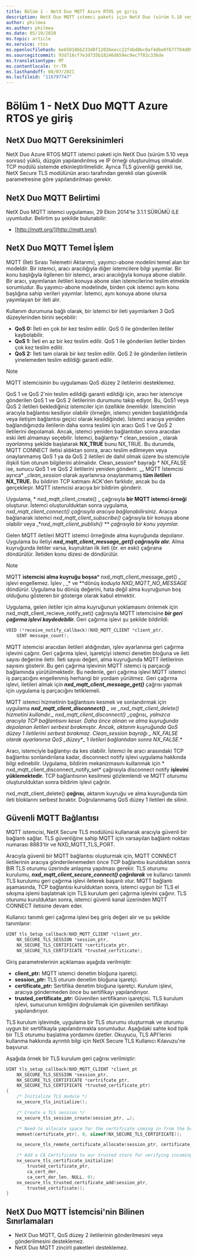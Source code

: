 ```yaml
---
title: Bölüm 1 - NetX Duo MQTT Azure RTOS ye giriş
description: NetX Duo MQTT istemci paketi için NetX Duo (sürüm 5.10 veya sonrası) yüklü, düzgün yapılandırılmış ve IP örneği oluşturulmuş olmalıdır.
author: philmea
ms.author: philmea
ms.date: 05/19/2020
ms.topic: article
ms.service: rtos
ms.openlocfilehash: be650186b233d0f1202beecc22f4bd8bc0af4dbe0f677704d09df057fcbc34fc
ms.sourcegitcommit: 93d716cf7e3d735b18246d659ec9ec7f82c336de
ms.translationtype: MT
ms.contentlocale: tr-TR
ms.lasthandoff: 08/07/2021
ms.locfileid: "116797747"
---
```

# <a name="chapter-1---introduction-to-azure-rtos-netx-duo-mqtt"></a>Bölüm 1 - NetX Duo MQTT Azure RTOS ye giriş

## <a name="netx-duo-mqtt-requirements"></a>NetX Duo MQTT Gereksinimleri

NetX Duo Azure RTOS MQTT istemci paketi için NetX Duo (sürüm 5.10 veya sonrası) yüklü, düzgün yapılandırılmış ve IP örneği oluşturulmuş olmalıdır. TCP modülü sistemde etkinleştirilmelidir. Ayrıca TLS güvenliği gerekli ise, NetX Secure TLS modülünün aracı tarafından gerekli olan güvenlik parametresine göre yapılandırılması gerekir.

## <a name="netx-duo-mqtt-specification"></a>NetX Duo MQTT Belirtimi

NetX Duo MQTT istemci uygulaması, 29 Ekim 2014'te<sup></sup> 3.1.1 SÜRÜMÜ ILE uyumludur. Belirtim şu şekilde bulunabilir:

- [http://mqtt.org/](http://mqtt.org/)

## <a name="netx-duo-mqtt-basic-operation"></a>NetX Duo MQTT Temel İşlem

MQTT (İleti Sırası Telemetri Aktarımı), yayımcı-abone modelini temel alan bir modeldir. Bir istemci, aracı aracılığıyla diğer istemcilere bilgi yayımlar. Bir konu başlığıyla ilgilenen bir istemci, aracı aracılığıyla konuya abone olabilir. Bir aracı, yayımlanan iletileri konuya abone olan istemcilerine teslim etmekle sorumludur. Bu yayımcı-abone modelinde, birden çok istemci aynı konu başlığına sahip verileri yayımlar. İstemci, aynı konuya abone olursa yayımlayan bir ileti alır.

Kullanım durumuna bağlı olarak, bir istemci bir ileti yayımlarken 3 QoS düzeylerinden birini seçebilir:

- **QoS 0:** İleti en çok bir kez teslim edilir. QoS 0 ile gönderilen iletiler kaybolabilir.
- **QoS 1:** İleti en az bir kez teslim edilir. QoS 1 ile gönderilen iletiler birden çok kez teslim edilir.
- **QoS 2:** İleti tam olarak bir kez teslim edilir. QoS 2 ile gönderilen iletilerin yinelemeden teslim edildiği garanti edilir.

> [!NOTE]
> MQTT istemcisinin bu uygulaması QoS düzey 2 iletilerini desteklemez.

QoS 1 ve QoS 2'nin teslim edildiği garanti edildiği için, aracı her istemciye gönderilen QoS 1 ve QoS 2 iletilerinin durumunu takip ediyor. Bu, QoS1 veya QoS 2 iletileri beklediğiniz istemciler için özellikle önemlidir. İstemcinin aracıyla bağlantısı kesiliyor olabilir (örneğin, istemci yeniden başlatıldığında veya iletişim bağlantısı geçici olarak kesildiğinde). İstemci aracıya yeniden bağlandığınızda iletilerin daha sonra teslimi için aracı QoS 1 ve QoS 2 iletilerini depolamalı. Ancak, istemci yeniden bağlantıdan sonra aracıdan eski ileti almamayı seçebilir. İstemci, bağlantıyı * clean_session _ olarak *ayarlanmış* şekilde başlatarak **NX_TRUE** bunu NX_TRUE. Bu durumda, MQTT CONNECT iletisi aldıktan sonra, aracı teslim edilmeyen veya onaylanmamış QoS 1 ya da QoS 2 iletileri de dahil olmak üzere bu istemciyle ilişkili tüm oturum bilgilerini atılmalıdır. Clean_session* bayrağı * NX_FALSE ise, sunucu QoS 1 ve QoS 2 iletilerini yeniden gönderir. __ MQTT İstemcisi ayrıca* *_clean_session* olarak ayarlanırsa onaylanmamış **tüm iletileri NX_TRUE.** Bu bildirim TCP katmanı ACK'den farklıdır, ancak bu da gerçekleşir. MQTT istemcisi aracıya bir bildirim gönderir.

Uygulama, * nxd_mqtt_client_create() _ çağrısıyla **bir MQTT istemci örneği** oluşturur. İstemci oluşturulduktan sonra uygulama, _*_nxd_mqtt_client_connect() çağrısıyla aracıya bağlanabilirsiniz._*_ Aracıya bağlanarak istemci _*_nxd_mqtt_client_subscribe()_*_ çağrısıyla bir konuya abone olabilir veya _*_nxd_mqtt_client_publish() ** çağrısıyla bir konu yayımlar._

Gelen MQTT iletileri MQTT istemci örneğinde alma kuyruğunda depolanır. Uygulama bu iletiyi ***nxd_mqtt_client_message_get() çağrısıyla alır.*** Alma kuyruğunda iletiler varsa, kuyruktan ilk ileti (ör. en eski) çağırana döndürülür. İletiden konu dizesi de döndürülür.

> [!NOTE]
> MQTT **istemcisi alma kuyruğu boşsa*** nxd_mqtt_client_message_get() _ işlevi engellemez. İşlev , _* ve **dönüş _koduyla NXD_MQTT_NO_MESSAGE_ döndürür. Uygulama bu dönüş değerini, hata değil alma kuyruğunun boş olduğunu gösteren bir gösterge olarak kabul etmektir.

Uygulama, gelen iletiler için alma kuyruğunun yoklamasını önlemek için nxd_mqtt_client_recieve_notify_set() çağrısıyla MQTT istemcisine ***bir geri çağırma işlevi kaydedebilir.*** Geri çağırma işlevi şu şekilde bildirildi:

```c
VOID (*receive_notify_callback)(NXD_MQTT_CLIENT *client_ptr, 
    UINT message_count);
```

MQTT istemcisi aracıdan iletileri aldığından, işlev ayarlanırsa geri çağırma işlevini çağırır. Geri çağırma işlevi, işaretçiyi istemci denetim bloğuna ve ileti sayısı değerine iletir. İleti sayısı değeri, alma kuyruğunda MQTT iletilerinin sayısını gösterir. Bu geri çağırma işlevinin MQTT istemci iş parçacığı bağlamında yürütülmektedir. Bu nedenle, geri çağırma işlevi MQTT istemci iş parçacığını engellenmiş herhangi bir yordam yürütmez. Geri çağırma işlevi, iletileri almak için ***nxd_mqtt_client_message_get()*** çağrısı yapmak için uygulama iş parçacığını tetiklemeli.

MQTT istemci hizmetinin bağlantısını kesmek ve sonlandırmak için uygulama ***nxd_mqtt_client_disconnect()** _ ve _*_nxd_mqtt_client_delete() hizmetini kullandır._*_ nxd_mqtt_client_disconnect() _*_çağrısı_*_ yalnızca aracıyla TCP bağlantısını keser. Daha önce alınan ve alma kuyruğunda depolanan iletileri serbest bırakmıştır. Ancak, aktarım kuyruğunda QoS düzey 1 iletilerini serbest bırakmaz. Clean_session bayrağı _ NX_FALSE olarak ayarlanırsa QoS _*_düzey_*_ 1 *_iletileri bağlantıdan sonra NX_FALSE._**

Aracı, istemciyle bağlantıyı da kes olabilir. İstemci ile aracı arasındaki TCP bağlantısı sonlandırılana kadar, disconnect notify işlevi uygulama hakkında bilgi edinebilir. Uygulama, bildirim mekanizmasını kullanmak için * nxd_mqtt_client_disconnect_notify_set* çağrısıyla disconnect notify **işlevini yüklemektedir.** TCP bağlantısının kesilmesi gözlemlendi ve MQTT oturumu oluşturulduktan sonra bildirim işlevi çağrılır.

nxd_mqtt_client_delete() ***çağrısı,*** aktarım kuyruğu ve alma kuyruğunda tüm ileti bloklarını serbest bıraktır. Doğrulanmamış QoS düzey 1 iletileri de silinir.

## <a name="secure-mqtt-connection"></a>Güvenli MQTT Bağlantısı

MQTT istemcisi, NetX Secure TLS modülünü kullanarak aracıyla güvenli bir bağlantı sağlar. TLS güvenliğine sahip MQTT için varsayılan bağlantı noktası numarası 8883'tir ve NXD_MQTT_TLS_PORT.

Aracıyla güvenli bir MQTT bağlantısı oluşturmak için, MQTT CONNECT iletilerinin aracıya gönderilenemeden önce TCP bağlantısı kurulduktan sonra BIR TLS oturumu üzerinde anlaşma yapılması gerekir. TLS oturumu kurulumu, ***nxd_mqtt_client_secure_connect() çağrılarak*** ve kullanıcı tanımlı TLS kurulumu geri çağırma işlevi ileterek başarılı olur. MQTT bağlantı aşamasında, TCP bağlantısı kurulduktan sonra, istemci uygun bir TLS el sıkışma işlemi başlatmak için TLS kurulum geri çağırma işlevini çağırır. TLS oturumu kurulduktan sonra, istemci güvenli kanal üzerinden MQTT CONNECT iletisine devam eder.

Kullanıcı tanımlı geri çağırma işlevi beş giriş değeri alır ve şu şekilde tanımlanır:

```c
UINT tls_Setup_callback(NXD_MQTT_CLIENT *client_ptr,
    NX_SECURE_TLS_SESSION *session_ptr,
    NX_SECURE_TLS_CERTIFICATE *certificate_ptr,
    NX_SECURE_TLS_CERTIFICATE *trusted_cerfiticate);
```

Giriş parametrelerinin açıklaması aşağıda verilmiştir:

- **client_ptr:** MQTT istemci denetim bloğuna işaretçi.
- **session_ptr:** TLS oturum denetim bloğuna işaretçi.
- **certificate_ptr:** Sertifika denetim bloğuna işaretçi. Kurulum işlevi, aracıya göndermeden önce bu sertifikayı yapılandırıyor.
- **trusted_certificate_ptr:** Güvenilen sertifikanın işaretçisi. TLS kurulum işlevi, sunucunun kimliğini doğrulamak için güvenilen sertifikayı yapılandırıyor.

TLS kurulum işlevinde, uygulama bir TLS oturumu oluşturmak ve oturumu uygun bir sertifikayla yapılandırmakla sorumludur. Aşağıdaki sahte kod tipik bir TLS oturumu başlatma yordamını özetler. Okuyucu, TLS API'lerini kullanma hakkında ayrıntılı bilgi için NetX Secure TLS Kullanıcı Kılavuzu'ne başvurur.

Aşağıda örnek bir TLS kurulum geri çağrısı verilmiştir:

```c
UINT tls_setup_callback(NXD_MQTT_CLIENT *client_pt
    NX_SECURE_TLS_SESSION *session_ptr,
    NX_SECURE_TLS_CERTIFICATE *certrifcate_ptr,
    NX_SECURE_TLS_CERTIFICATE *trusted_certificate_ptr)
{
    /* Initialize TLS module */
    nx_secure_tls_initialize();

    /* Create a TLS session */
    nx_secure_tls_session_create(session_ptr, …);

    /* Need to allocate space for the certificate coming in from the broker. */
    memset(certificate_ptr), 0, sizeof(NX_SECURE_TLS_CERTIFICATE));

    nx_secure_tls_remote_certificate_allocate(session_ptr, certificate_ptr);

    /* Add a CA Certificate to our trusted store for verifying incomingserver certificates. */
    nx_secure_tls_certificate_initialize(
        trusted_certificate_ptr,
        ca_cert_der,
        ca_cert_der_len, NULL, 0);
    nx_secure_tls_trusted_certificate_add(session_ptr,
        trusted_certificate));
}
```

## <a name="known-limitations-of-the-netx-duo-mqtt-client"></a>NetX Duo MQTT İstemcisi'nin Bilinen Sınırlamaları

- NetX Duo MQTT, QoS düzey 2 iletilerinin gönderilmesini veya gönderilmesini desteklemez.
- NetX Duo MQTT zincirli paketleri desteklemez.
